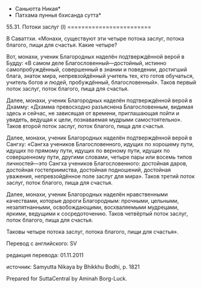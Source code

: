 * Саньютта Никая*
* Патхама пуннья бхисанда сутта*

55\.31\. Потоки заслуг \(I\)
\=\=\=\=\=\=\=\=\=\=\=\=\=\=\=\=\=\=\=\=\=\=\=\=

В Саваттхи\. «Монахи, существуют эти четыре потока заслуг, потока благого, пищи для счастья\. Какие четыре?

Вот, монахи, ученик Благородных наделён подтверждённой верой в Будду: «В самом деле Благословенный—достойный, истинно самопробуждённый, совершенный в знании и поведении, достигший блага, знаток мира, непревзойдённый учитель тех, кто готов обучаться, учитель богов и людей, пробуждённый, благословенный»\. Таков первый поток заслуг, поток благого, пища для счастья\.

Далее, монахи, ученик Благородных наделён подтверждённой верой в Дхамму: «Дхамма превосходно разъяснена Благословенным, видимая здесь и сейчас, не зависящая от времени, приглашающая пойти и увидеть, ведущая к цели, познаваемая мудрыми самостоятельно»\. Таков второй поток заслуг, поток благого, пища для счастья\.

Далее, монахи, ученик Благородных наделён подтверждённой верой в Сангху: «Сангха учеников Благословенного, идущих по хорошему пути, идущих по прямому пути, идущих по верному пути, идущих по совершенному пути, другими словами, четыре пары или восемь типов личностей—это Сангха учеников Благословенного: достойная даров, достойная гостеприимства, достойная подношений, достойная уважения, непревзойдённое поле заслуг для мира»\. Таков третий поток заслуг, поток благого, пища для счастья\.

Далее, монахи, ученик Благородных наделён нравственными качествами, которые дороги Благородным: прочными, цельными, незапятнанными, освобождающими, восхваляемыми мудрецами, яркими, ведущими к сосредоточению\. Таков четвёртый поток заслуг, поток благого, пища для счастья\.

Таковы четыре потока заслуг, потока благого, пищи для счастья»\.

Перевод с английского: SV

редакция перевода: 01\.11\.2011

источник: Samyutta Nikaya by Bhikkhu Bodhi, p\. 1821

Prepared for SuttaCentral by Aminah Borg\-Luck\.